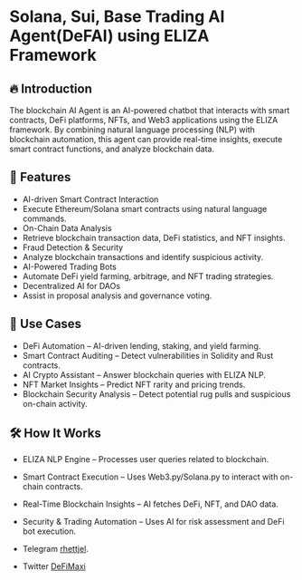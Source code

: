 # Solana, Sui, Base Trading AI Agent(DeFAI) using ELIZA Framework

## 🔥 Introduction
The blockchain AI Agent is an AI-powered chatbot that interacts with smart contracts, DeFi platforms, NFTs, and Web3 applications using the ELIZA framework. By combining natural language processing (NLP) with blockchain automation, this agent can provide real-time insights, execute smart contract functions, and analyze blockchain data.

## 🚀 Features
- AI-driven Smart Contract Interaction 
- Execute Ethereum/Solana smart contracts using natural language commands.
- On-Chain Data Analysis 
- Retrieve blockchain transaction data, DeFi statistics, and NFT insights.
- Fraud Detection & Security 
- Analyze blockchain transactions and identify suspicious activity.
- AI-Powered Trading Bots 
- Automate DeFi yield farming, arbitrage, and NFT trading strategies.
- Decentralized AI for DAOs 
- Assist in proposal analysis and governance voting.

## 📌 Use Cases
- DeFi Automation – AI-driven lending, staking, and yield farming.
- Smart Contract Auditing – Detect vulnerabilities in Solidity and Rust contracts.
- AI Crypto Assistant – Answer blockchain queries with ELIZA NLP.
- NFT Market Insights – Predict NFT rarity and pricing trends.
- Blockchain Security Analysis – Detect potential rug pulls and suspicious on-chain activity.

## 🛠️ How It Works
- ELIZA NLP Engine – Processes user queries related to blockchain.
- Smart Contract Execution – Uses Web3.py/Solana.py to interact with on-chain contracts.
- Real-Time Blockchain Insights – AI fetches DeFi, NFT, and DAO data.
- Security & Trading Automation – Uses AI for risk assessment and DeFi bot execution.

- Telegram [rhettjel](https://t.me/rhettjel).
- Twitter [DeFiMaxi](https://x.com/defai_maxi)
